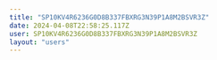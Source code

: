 ```yaml
---
title: "SP10KV4R6236G0D8B337FBXRG3N39P1A8M2BSVR3Z"
date: 2024-04-08T22:58:25.117Z
user: SP10KV4R6236G0D8B337FBXRG3N39P1A8M2BSVR3Z
layout: "users"
---
```

    
